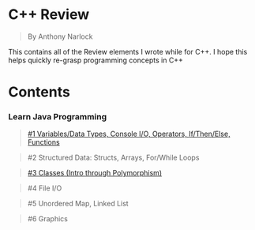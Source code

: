 # <b>C++ Review</b>
> By Anthony Narlock

This contains all of the Review elements I wrote while for C++. I hope this helps quickly re-grasp programming concepts in C++

# <b>Contents</b>

### <b>Learn Java Programming</b>

> [#1 Variables/Data Types, Console I/O, Operators, If/Then/Else, Functions](https://github.com/narlock/cpp-archive/blob/main/Review/Learn%20C%2B%2B/basics.cpp)

> #2 Structured Data: Structs, Arrays, For/While Loops

> [#3 Classes (Intro through Polymorphism)](https://github.com/narlock/cpp-archive/tree/main/Review/Learn%20C%2B%2B/Classes%20I)

> #4 File I/O

> #5 Unordered Map, Linked List

> #6 Graphics
